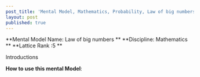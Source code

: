 ```yaml
---
post_title: 'Mental Model, Mathematics, Probability, Law of big numbers'
layout: post
published: true
---
```


**Mental Model Name: Law of big numbers **
**Discipline: Mathematics ** 
**Lattice Rank :5 **

Introductions

**__How to use this mental Model__**: